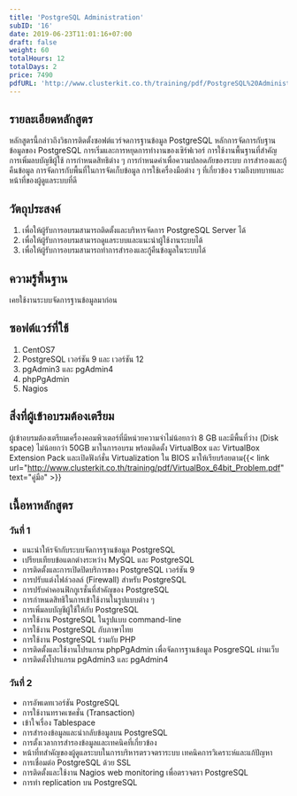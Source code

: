 ```yaml
---
title: 'PostgreSQL Administration'
subID: '16'
date: 2019-06-23T11:01:16+07:00
draft: false
weight: 60
totalHours: 12
totalDays: 2
price: 7490
pdfURL: 'http://www.clusterkit.co.th/training/pdf/PostgreSQL%20Administration.pdf'
---
```


## รายละเอียดหลักสูตร

หลักสูตรนี้กล่าวถึงวิธการติดตั้งซอฟต์แวร์จดการฐานข้อมูล PostgreSQL หลักการจัดการกับฐานข้อมูลของ PostgreSQL การเริ่มและการหยุดการทํางานของเซิร์ฟเวอร์ การใช้งานพื้นฐานที่สําคัญ การเพิ่มลบบัญชีผู้ใช้ การกําหนดสิทธิต่าง ๆ การกําหนดค่าเพื่อความปลอดภัยของระบบ การสํารองและกู้คืนข้อมูล การจัดการกับพื้นที่ในการจัดเก็บข้อมูล การใช้เครื่องมือต่าง ๆ ที่เกี่ยวข้อง รวมถึงบทบาทและหน้าที่ของผู้ดูแลระบบที่ดี

## วัตถุประสงค์

1. เพื่อให้ผู้รับการอบรมสามารถติดตั้งและบริหารจัดการ PostgreSQL Server ได้
2. เพื่อให้ผู้รับการอบรมสามารถดูแลระบบและแนะนําผู้ใช้งานระบบได้
3. เพื่อให้ผู้รับการอบรมสามารถทําการสํารองและกู้คืนข้อมูลในระบบได้

## ความรู้พื้นฐาน

เคยใช้งานระบบจัดการฐานข้อมูลมาก่อน

## ซอฟต์แวร์ที่ใช้

1. CentOS7 
2. PostgreSQL เวอร์ชัน 9 และ เวอร์ชัน 12
3. pgAdmin3 และ pgAdmin4
4. phpPgAdmin
5. Nagios

## สิ่งที่ผู้เข้าอบรมต้องเตรียม

ผู้เข้าอบรมต้องเตรียมเครื่องคอมพิวเตอร์ที่มีหน่วยความจำไม่น้อยกว่า 8 GB และมีพื้นที่ว่าง (Disk space) ไม่น้อยกว่า 50GB มาในการอบรม พร้อมติดตั้ง VirtualBox และ VirtualBox Extension Pack และเปิดฟังก์ชั่น Virtualization ใน BIOS มาให้เรียบร้อยตาม{{< link url="http://www.clusterkit.co.th/training/pdf/VirtualBox_64bit_Problem.pdf" text="คู่มือ" >}}

## เนื้อหาหลักสูตร

### วันที่ 1

- แนะนําให้รจักกับระบบจัดการฐานข้อมูล PostgreSQL
- เปรียบเทียบข้อแตกต่างระหว่าง MySQL และ PostgreSQL
- การติดตั้งและการเปิดปิดบริการของ PostgreSQL เวอร์ชัน 9
- การปรับแต่งไฟล์วอลล์ (Firewall) สําหรับ PostgreSQL 
- การปรับค่าคอนฟิกกูเรชั่นที่สําคัญของ PostgreSQL
- การกําหนดสิทธิในการเข้าใช้งานในรูปแบบต่าง ๆ
- การเพิ่มลบบัญชีผู้ใช้ให้กับ PostgreSQL
- การใช้งาน PostgreSQL ในรูปแบบ command-line
- การใช้งาน PostgreSQL กับภาษาไทย
- การใช้งาน PostgreSQL ร่วมกับ PHP
- การติดตั้งและใช้งานโปรแกรม phpPgAdmin เพื่อจัดการฐานข้อมูล PosgreSQL ผ่านเว็บ
- การติดตั้งโปรแกรม pgAdmin3 และ pgAdmin4 

### วันที่ 2

- การอัพเดทเวอร์ชัน PostgreSQL 
- การใช้งานทราคเซคชั่น (Transaction)
- เข้าใจเรื่อง Tablespace
- การสํารองข้อมูลและนํากลับข้อมูลบน PostgreSQL
- การตั้งเวลาการสํารองข้อมูลและเทคนิคที่เกี่ยวข้อง
- หน้าที่ทสําคัญของผู้ดูแลระบบในการบริหารตรวจตราระบบ เทคนิคการวิเคราะห์และแก้ปัญหา
- การเชื่อมต่อ PostgreSQL ด้วย SSL
- การติดตั้งและใช้งาน Nagios web monitoring เพื่อตรวจตรา PostgreSQL
- การทํา replication บน PostgreSQL
